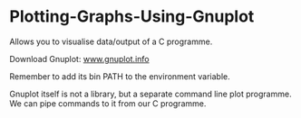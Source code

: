 # Plotting-Graphs-Using-Gnuplot

Allows you to visualise data/output of a C programme.

Download Gnuplot: www.gnuplot.info


Remember to add its bin PATH to the environment variable.

Gnuplot itself is not a library, but a separate command line plot programme. We can pipe commands to it from our C programme.
